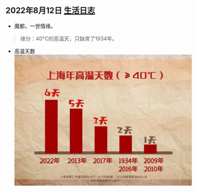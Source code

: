 ## 2022年8月12日  [生活日志](../life.md)
- 魔都，一世情缘。 
> 缘分：40℃的高温天，只缺席了1934年。
> 
- 高温天数
![](../img/20220812.jpg)
 
